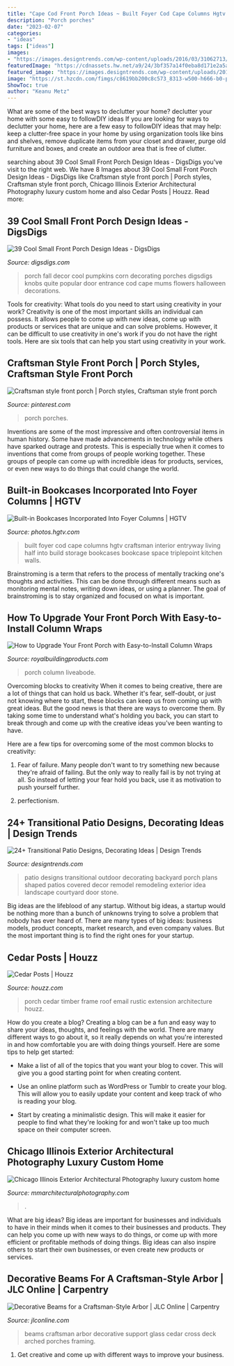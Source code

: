 ```yaml
---
title: "Cape Cod Front Porch Ideas ~ Built Foyer Cod Cape Columns Hgtv Craftsman Interior Entryway Living Half Into Build Storage Bookcases Bookcase Space Triplepoint Kitchen Walls"
description: "Porch porches"
date: "2023-02-07"
categories:
- "ideas"
tags: ["ideas"]
images:
- "https://images.designtrends.com/wp-content/uploads/2016/03/31062713/Transitional-Outdoor-Patio-designs.jpg"
featuredImage: "https://cdnassets.hw.net/a9/24/3bf357a14f0eba8d171e2a5ac980/0317-otj-sweeney-arbor-1.jpg"
featured_image: "https://images.designtrends.com/wp-content/uploads/2016/03/31062713/Transitional-Outdoor-Patio-designs.jpg"
image: "https://st.hzcdn.com/fimgs/c8619bb200c8c573_8313-w500-h666-b0-p0--traditional-porch.jpg"
ShowToc: true
author: "Keanu Metz"
---
```



What are some of the best ways to declutter your home?
declutter your home with some easy to followDIY ideas 
If you are looking for ways to declutter your home, here are a few easy to followDIY ideas that may help: keep a clutter-free space in your home by using organization tools like bins and shelves, remove duplicate items from your closet and drawer, purge old furniture and boxes, and create an outdoor area that is free of clutter.

	

		
searching about 39 Cool Small Front Porch Design Ideas - DigsDigs you've visit to the right web. We have 8 Images about 39 Cool Small Front Porch Design Ideas - DigsDigs like Craftsman style front porch | Porch styles, Craftsman style front porch, Chicago Illinois Exterior Architectural Photography luxury custom home and also Cedar Posts | Houzz. Read more:
		
    
## 39 Cool Small Front Porch Design Ideas - DigsDigs

<img loading=lazy src="http://www.digsdigs.com/photos/cool-small-front-porch-design-ideas-2.jpg" onerror="this.onerror=null;this.src='https://tse4.mm.bing.net/th?id=OIP.8ndoG6AhRhEmO-poO2Q_9QHaKw&amp;pid=15.1';" alt="39 Cool Small Front Porch Design Ideas - DigsDigs">

_Source: digsdigs.com_

>porch fall decor cool pumpkins corn decorating porches digsdigs knobs quite popular door entrance cod cape mums flowers halloween decorations. 

	

Tools for creativity: What tools do you need to start using creativity in your work?
Creativity is one of the most important skills an individual can possess. It allows people to come up with new ideas, come up with products or services that are unique and can solve problems. However, it can be difficult to use creativity in one's work if you do not have the right tools. Here are six tools that can help you start using creativity in your work.

    
## Craftsman Style Front Porch | Porch Styles, Craftsman Style Front Porch

<img loading=lazy src="https://i.pinimg.com/originals/b0/e3/7b/b0e37b2bbc1f0c9f14401970cf7b7a0f.jpg" onerror="this.onerror=null;this.src='https://tse3.mm.bing.net/th?id=OIP.T6PpUx1eg1ronOEd4bM_hwHaJ4&amp;pid=15.1';" alt="Craftsman style front porch | Porch styles, Craftsman style front porch">

_Source: pinterest.com_

>porch porches. 

	

Inventions are some of the most impressive and often controversial items in human history. Some have made advancements in technology while others have sparked outrage and protests. This is especially true when it comes to inventions that come from groups of people working together. These groups of people can come up with incredible ideas for products, services, or even new ways to do things that could change the world.

    
## Built-in Bookcases Incorporated Into Foyer Columns | HGTV

<img loading=lazy src="http://hgtvhome.sndimg.com/content/dam/images/hgtv/fullset/2015/4/13/1/TriplePoint-Design-Build_Rebirth-of-a-Classic_6.jpg.rend.hgtvcom.616.924.suffix/1428956464570.jpeg" onerror="this.onerror=null;this.src='https://tse3.mm.bing.net/th?id=OIP.G3JAqcqlkVBM0njtmeSA0wHaLH&amp;pid=15.1';" alt="Built-in Bookcases Incorporated Into Foyer Columns | HGTV">

_Source: photos.hgtv.com_

>built foyer cod cape columns hgtv craftsman interior entryway living half into build storage bookcases bookcase space triplepoint kitchen walls. 

	

Brainstroming is a term that refers to the process of mentally tracking one's thoughts and activities. This can be done through different means such as monitoring mental notes, writing down ideas, or using a planner. The goal of brainstroming is to stay organized and focused on what is important.

    
## How To Upgrade Your Front Porch With Easy-to-Install Column Wraps

<img loading=lazy src="https://www.royalbuildingproducts.com/liveabode/wp-content/uploads/2020/06/ConcealColumnWrap-Article-1500x750px.jpg" onerror="this.onerror=null;this.src='https://tse1.mm.bing.net/th?id=OIP.pxrrf7kpdaXfDfmO4bOaJAHaDt&amp;pid=15.1';" alt="How to Upgrade Your Front Porch with Easy-to-Install Column Wraps">

_Source: royalbuildingproducts.com_

>porch column liveabode. 

	

Overcoming blocks to creativity
When it comes to being creative, there are a lot of things that can hold us back. Whether it's fear, self-doubt, or just not knowing where to start, these blocks can keep us from coming up with great ideas.
But the good news is that there are ways to overcome them. By taking some time to understand what's holding you back, you can start to break through and come up with the creative ideas you've been wanting to have.

Here are a few tips for overcoming some of the most common blocks to creativity:

1. Fear of failure. Many people don't want to try something new because they're afraid of failing. But the only way to really fail is by not trying at all. So instead of letting your fear hold you back, use it as motivation to push yourself further.

2. perfectionism.

    
## 24+ Transitional Patio Designs, Decorating Ideas | Design Trends

<img loading=lazy src="https://images.designtrends.com/wp-content/uploads/2016/03/31062713/Transitional-Outdoor-Patio-designs.jpg" onerror="this.onerror=null;this.src='https://tse1.mm.bing.net/th?id=OIP.kkNVlXFGFyBJPvUFOjKergHaE8&amp;pid=15.1';" alt="24+ Transitional Patio Designs, Decorating Ideas | Design Trends">

_Source: designtrends.com_

>patio designs transitional outdoor decorating backyard porch plans shaped patios covered decor remodel remodeling exterior idea landscape courtyard door stone. 

	

Big ideas are the lifeblood of any startup. Without big ideas, a startup would be nothing more than a bunch of unknowns trying to solve a problem that nobody has ever heard of. There are many types of big ideas: business models, product concepts, market research, and even company values. But the most important thing is to find the right ones for your startup.

    
## Cedar Posts | Houzz

<img loading=lazy src="https://st.hzcdn.com/fimgs/c8619bb200c8c573_8313-w500-h666-b0-p0--traditional-porch.jpg" onerror="this.onerror=null;this.src='https://tse4.mm.bing.net/th?id=OIP.KH90NLYkV7rMOxPFhFN_DwHaJ3&amp;pid=15.1';" alt="Cedar Posts | Houzz">

_Source: houzz.com_

>porch cedar timber frame roof email rustic extension architecture houzz. 

	

How do you create a blog?
Creating a blog can be a fun and easy way to share your ideas, thoughts, and feelings with the world. There are many different ways to go about it, so it really depends on what you're interested in and how comfortable you are with doing things yourself. Here are some tips to help get started: 
- Make a list of all of the topics that you want your blog to cover. This will give you a good starting point for when creating content.

- Use an online platform such as WordPress or Tumblr to create your blog. This will allow you to easily update your content and keep track of who is reading your blog.

- Start by creating a minimalistic design. This will make it easier for people to find what they're looking for and won't take up too much space on their computer screen.

    
## Chicago Illinois Exterior Architectural Photography Luxury Custom Home

<img loading=lazy src="https://www.mmarchitecturalphotography.com/chicago-architectural-photographer/uploads/2016/01/front-porch-entry-doors.jpg" onerror="this.onerror=null;this.src='https://tse3.mm.bing.net/th?id=OIP.yfrrB2R-2F49yJFthrlBJAHaLH&amp;pid=15.1';" alt="Chicago Illinois Exterior Architectural Photography luxury custom home">

_Source: mmarchitecturalphotography.com_

>. 

	

What are big ideas?
Big ideas are important for businesses and individuals to have in their minds when it comes to their businesses and products. They can help you come up with new ways to do things, or come up with more efficient or profitable methods of doing things. Big ideas can also inspire others to start their own businesses, or even create new products or services.

    
## Decorative Beams For A Craftsman-Style Arbor | JLC Online | Carpentry

<img loading=lazy src="https://cdnassets.hw.net/a9/24/3bf357a14f0eba8d171e2a5ac980/0317-otj-sweeney-arbor-1.jpg" onerror="this.onerror=null;this.src='https://tse1.mm.bing.net/th?id=OIP.nCFsszU5N6KNfNquJQ90ywHaE7&amp;pid=15.1';" alt="Decorative Beams for a Craftsman-Style Arbor | JLC Online | Carpentry">

_Source: jlconline.com_

>beams craftsman arbor decorative support glass cedar cross deck arched porches framing. 

	

1. Get creative and come up with different ways to improve your business.

